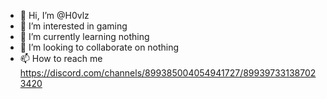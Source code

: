 - 👋 Hi, I’m @H0vlz
- 👀 I’m interested in gaming
- 🌱 I’m currently learning nothing
- 💞️ I’m looking to collaborate on nothing
- 📫 How to reach me https://discord.com/channels/899385004054941727/899397331387023420

<!---
H0vlz/H0vlz is a ✨ special ✨ repository because its `README.md` (this file) appears on your GitHub profile.
You can click the Preview link to take a look at your changes.
--->

